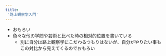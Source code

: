 ```yaml
---
title:
 '路上観察学入門'
---
```

- おもろい
- 色々な他の学問や芸術と比べた時の相対的位置を書いている
	- 別に自分は路上観察学にこだわるつもりはないが、自分がやりたい事もこの対比から見えてくるのでおもろい